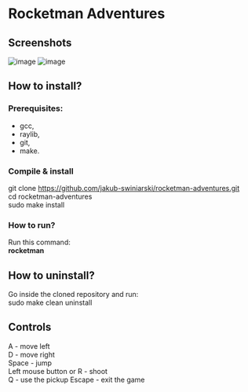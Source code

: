 # Rocketman Adventures
## Screenshots
![image](https://github.com/jakub-swiniarski/rocketman-adventures/assets/77209709/b219e0ed-07e4-4cff-a482-81aa55bbc8d5)
![image](https://github.com/jakub-swiniarski/rocketman-adventures/assets/77209709/09a652b3-0355-493a-b2d8-a47b17cc2aaa)

## How to install?
### Prerequisites:
- gcc,
- raylib,
- git,
- make.

### Compile & install
git clone https://github.com/jakub-swiniarski/rocketman-adventures.git <br/>
cd rocketman-adventures <br/>
sudo make install

### How to run?
Run this command: <br/>
**rocketman**

## How to uninstall?
Go inside the cloned repository and run: <br/>
sudo make clean uninstall

## Controls
A - move left <br/>
D - move right <br/>
Space - jump <br/>
Left mouse button or R - shoot <br/>
Q - use the pickup
Escape - exit the game
